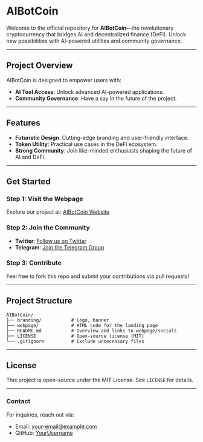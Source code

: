 # AIBotCoin

Welcome to the official repository for **AIBotCoin**—the revolutionary cryptocurrency that bridges AI and decentralized finance (DeFi). Unlock new possibilities with AI-powered utilities and community governance.

---

## **Project Overview**
AIBotCoin is designed to empower users with:
- **AI Tool Access**: Unlock advanced AI-powered applications.
- **Community Governance**: Have a say in the future of the project.

---

## **Features**
- **Futuristic Design**: Cutting-edge branding and user-friendly interface.
- **Token Utility**: Practical use cases in the DeFi ecosystem.
- **Strong Community**: Join like-minded enthusiasts shaping the future of AI and DeFi.

---

## **Get Started**
### **Step 1: Visit the Webpage**
Explore our project at: [AIBotCoin Website](https://your-username.github.io/AIBotCoin)

### **Step 2: Join the Community**
- **Twitter**: [Follow us on Twitter](https://twitter.com/AIBotCoin)
- **Telegram**: [Join the Telegram Group](https://t.me/AIBotCoin)

### **Step 3: Contribute**
Feel free to fork this repo and submit your contributions via pull requests!

---

## **Project Structure**
```plaintext
AIBotCoin/
├── branding/           # Logo, banner
├── webpage/            # HTML code for the landing page
├── README.md           # Overview and links to webpage/socials
├── LICENSE             # Open-source license (MIT)
└── .gitignore          # Exclude unnecessary files
```

---

## **License**
This project is open-source under the MIT License. See `LICENSE` for details.

---

### **Contact**
For inquiries, reach out via:
- Email: your-email@example.com
- GitHub: [YourUsername](https://github.com/YourUsername)
